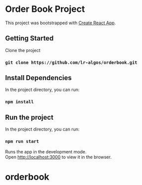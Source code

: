 # Order Book Project

This project was bootstrapped with [Create React App](https://github.com/facebook/create-react-app).

## Getting Started

Clone the project

### `git clone https://github.com/lr-algos/orderbook.git`

## Install Dependencies

In the project directory, you can run:

### `npm install`

## Run the project

In the project directory, you can run:

### `npm run start`

Runs the app in the development mode.\
Open [http://localhost:3000](http://localhost:3000) to view it in the browser.







# orderbook
